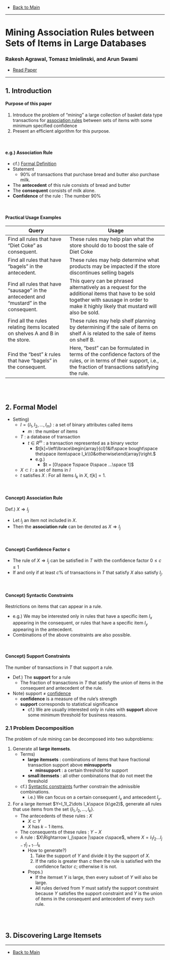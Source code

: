 * [Back to Main](../README.md)
---

# Mining Association Rules between Sets of Items in Large Databases
### Rakesh Agrawal, Tomasz Imielinski, and Arun Swami
* [Read Paper](/papers/230926%20mining_asso.pdf)

---

## 1. Introduction
#### Purpose of this paper
1. Introduce the problem of “mining” a large collection of basket data type transactions for [association rules](#eg-association-rule) between sets of items with some minimum specified confidence 
2. Present an efficient algorithm for this purpose.

<br>

#### e.g.) Association Rule
* cf.) [Formal Definition](#concept-association-rule)
* Statement
  * 90% of transactions that purchase bread and butter also purchase milk.
* The **antecedent** of this rule consists of bread and butter
* The **consequent** consists of milk alone. 
* **Confidence** of the rule : The number 90%

<br>

#### Practical Usage Examples
|Query|Usage|
|-----|-----|
|Find all rules that have “Diet Coke” as consequent.|These rules may help plan what the store should do to boost the sale of Diet Coke|
|Find all rules that have “bagels” in the antecedent.|These rules may help determine what products may be impacted if the store discontinues selling bagels|
|Find all rules that have “sausage” in the antecedent and “mustard” in the consequent.|This query can be phrased alternatively as a request for the additional items that have to be sold together with sausage in order to make it highly likely that mustard will also be sold.|
|Find all the rules relating items located on shelves A and B in the store.|These rules may help shelf planning by determining if the sale of items on shelf A is related to the sale of items on shelf B.|
|Find the “best” $k$ rules that have “bagels” in the consequent.|Here, “best” can be formulated in terms of the confidence factors of the rules, or in terms of their support, i.e., the fraction of transactions satisfying the rule.|


<br><br>


## 2. Formal Model
* Setting)
  * $I =\{I_1, I_2, ..., I_m\}$ : a set of binary attributes called items
    * $m$ : the number of items
  * $T$ : a database of transaction
    * $t\in R^m$ : a transaction represented as a binary vector
      * $`t[k]=\left\lbrace\begin{array}{cl}1&if\space bought\space the\space item\space I_k\\0&otherwise\end{array}\right.`$
      * e.g.) 
        * $t = [0\space 1\space 0\space ...\space 1]$
  * $X\subset I$ : a set of items in $I$
  * $t$ satisfies $X$ : For all items $I_k$ in $X$, $t[k]=1$.

<br>

#### Concept) Association Rule
Def.) $X\Rightarrow I_j$
  * Let $I_j$ an item not included in $X$.
  * Then the **association rule** can be denoted as $X\Rightarrow I_j$

<br>

#### Concept) Confidence Factor c
  * The rule of $X\Rightarrow I_j$ can be satisfied in $T$ with the confidence factor $0 \le c \le 1$
  * If and only if at least $c$% of transactions in $T$ that satisfy $X$ also satisfy $I_j$.

<br>

#### Concept) Syntactic Constraints
Restrictions on items that can appear in a rule.
* e.g.) We may be interested only in rules that have a specific item $I_x$ appearing in the consequent, or rules that have a specific item $I_y$ appearing in the antecedent.
* Combinations of the above constraints
are also possible.

<br>

#### Concept) Support Constraints
The number of transactions in $T$ that support a rule.
* Def.) The **support** for a rule 
  * The fraction of transactions in $T$ that satisfy the union of items in the consequent and antecedent of the rule.
* Note) support $\ne$ [confidence](#concept-confidence-factor-c)
  * **confidence** is a measure of the rule’s strength
  * **support** corresponds to statistical significance
    * cf.) We are usually interested only in rules with **support** above some minimum threshold for business reasons.


### 2.1 Problem Decomposition
The problem of rule mining can
be decomposed into two subproblems:
1. Generate all **large itemsets**. 
   * Terms)
     * **large itemsets** : combinations of items that have fractional transaction support above **minsupports**
       * **minsupport** : a certain threshold for support
     * **small itemsets** : all other combinations that do not meet the threshold
   * cf.) [Syntactic constraints](#concept-syntactic-constraints) further constrain the admissible combinations.
     * i.e.) We can focus on a certain consequent $I_x$ and antecedent $I_y$.
2. For a large itemset $Y=I_1I_2\dots I_k\space (k\ge2)$, generate all rules that use items from the set $\{I_1, I_2, \dots , I_k\}$.
   * The antecedents of these rules : $X$
     * $X\subset Y$
     * $X$ has $k-1$ items.
   * The consequents of these rules : $Y-X$
   * A rule : $X\Rightarrow I_j\space |\space c\space$, where $X=I_1I_2\dots I_{j-1}I_{j+1}\dots I_k$
     * How to generate?)
       1. Take the support of $Y$ and divide it by the support of $X$.
       2. If the ratio is greater than $c$ then the rule is satisfied with the confidence factor $c$; otherwise it is not.
     * Props.)
       * If the itemset $Y$ is large, then every subset of $Y$ will also be large.
       * All rules derived from $Y$ must satisfy the support constraint because $Y$ satisfies the support constraint and $Y$ is the union of items in the consequent and antecedent of every such rule.


<br><br>


## 3. Discovering Large Itemsets




---
* [Back to Main](../README.md)